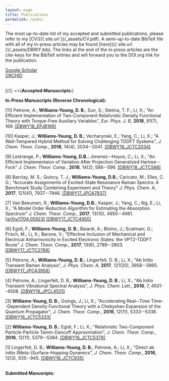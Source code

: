 ```yaml
---
layout: page
title: Publications
permalink: /pubs/
---
```


The most up-to-date list of my accepted and submitted
publications, please refer to my [CV]({{ site.url }}/_assets/CV.pdf).
A semi-up-to-date BibTeX file with all of my in-press articles may be
found [here]({{ site.url  }}/_assets/DBWY.bib). The links at the end
of the in-press articles are the cite-keys for the BibTeX entries and
will forward you to the DOI.org link for the publication.

[Google Scholar](https://scholar.google.com/citations?user=kBmecvkAAAAJ)<br>
[ORCHID](http://orcid.org/0000-0003-2735-3706)
<br>
<br>

[//]: <>(**Accepted Manuscripts:**)


**In-Press Manuscripts (Reverse Chronological):**

[11] Petrone, A.; **Williams-Young, D. B.**; Sun, S.; Stetina, T. F.; Li, X.;
"An Efficient Implementation of Two-Component Relativistic Density Functional Theory with Torque-Free Auxiliary Variables",
*Eur. Phys. J. B*, **2018**, 91(7), 169. [[DBWY18_EPJB169]](https://doi.org/10.1140/epjb/e2018-90170-1)

[10] Kasper, J.; **Williams-Young, D. B.**; Vecharynski, E.; Yang, C.; Li, X.;
"A Well-Tempered Hybrid Method for Solving Challenging TDDFT Systems",
*J. Chem. Theor. Comp.*, **2018**, 14(4), 2034--2041. [[DBWY18_JCTC2034]](http://doi.org/10.1021/acs.jctc.8b00141)

[9] Lestrange, P.; **Williams-Young, D.B.**; Jimenez--Hoyos, C.; Li, X.;
"An Efficient Implementaion of Variation After Projection Generalized Hartree--Fock"
*J. Chem. Theor. Comp.*, **2018**, 14(2), 588--596. [[DBWY18_JCTC588]](http://doi.org/10.1021/acs.jctc.7b00832)

[8] Barclay, M. S.; Quincy, T. J.; **Williams-Young, D.B.**; Caricato, M.; Elles, C. G.;
"Accurate Assignments of Excited-State Resonance Raman Spectra: A Benchmark Study Combining Experiment and Theory"
*J. Phys. Chem. A*, **2017**, 121(41), 7937--7946. [[DBWY17_JPCA7937]](http://doi.org/10.1021/acs.jpca.7b09467)

[7] Van Beeumen, R.; **Williams-Young, D.B.**; Kasper, J.; Yang, C.; Ng, E.; Li, X.;
"A Model Order Reduction Algorithm for Estimating the Absorption Spectrum"
*J. Chem. Theor. Comp.*, **2017**, 13(10), 4950--4961. [[arXiv/1704.05923]](http://arxiv.org/abs/1704.05923) [[DBWY17_JCTC4950]](http://doi.org/10.1021/acs.jctc.7b00402)

[6] Egidi, F.; **Williams-Young, D. B.**; Baiardi, A.; Bloino, J.; Scalmani, G.; Frisch, M.; Li, X.; Barone, V.;
"Effective Inclusion of Mechanical and Electrical Anharmonicity in Excited Electronic States: the VPT2-TDDFT Route"
*J. Chem. Theor. Comp.*, **2017**, 13(6), 2789--2803. [[DBWY17\_JCTC2789]](http://doi.org/10.1021/acs.jctc.7b00218)

[5] Petrone, A.; **Williams-Young, D. B.**; Lingerfelt, D. B.; Li, X.; 
"Ab Initio Transient Raman Analysis", 
*J. Phys. Chem. A*, **2017**, 121(20), 3958--3965. [[DBWY17\_JPCA3958]](http://doi.org/10.1021/acs.jpca.7b02905)

[4] Petrone, A.; Lingerfelt, D. B.; **Williams-Young, D. B.**; Li, X.;
"Ab Initio Transient Vibrational Spectral Analysis", 
*J. Phys. Chem. Lett.*, **2016**, 7, 4501--4508.
[[DBWY16\_JPCL4501]](http://doi.org/10.1021/acs.jpclett.6b02292)

[3] **Williams-Young, D. B.**; Goings, J.; Li, X.; 
"Accelerating Real--Time Time--Dependent Density Functional Theory with a Chebyshev Expansion of the Quantum Propagator", 
*J. Chem. Theor. Comp.*, **2016**, 12(11), 5333--5338.
[[DBWY16\_JCTC5333]](http://doi.org/10.1021/acs.jctc.6b00693)

[2] **Williams-Young, D. B.**; Egidi, F.; Li, X.; 
"Relativistic Two-Component Particle-Particle Tamm-Dancoff Approximation", 
*J. Chem. Theor. Comp.*, **2016**, 12(11), 5379--5384.
[[DBWY16\_JCTC5379]](http://doi.org/10.1021/acs.jctc.6b00833)

[1] Lingerfelt, D. B.; **Williams-Young, D. B.**; Petrone, A.; Li, X.; 
"Direct ab initio (Meta-)Surface-Hopping Dynamics", 
*J. Chem. Theor. Comp.*, **2016**, 12(3), 935--945. 
[[DBWY16\_JCTC935]](http://doi.org/10.1021/acs.jctc.5b00697)
<br> 
<br> 



**Submitted Manusripts:**


